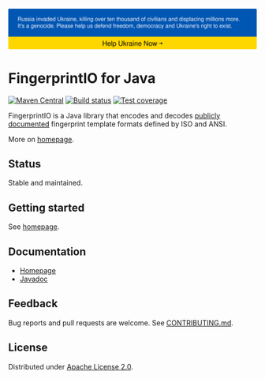 <!--- Generated by scripts/configure.py --->
[![SWUbanner](https://raw.githubusercontent.com/vshymanskyy/StandWithUkraine/main/banner2-direct.svg)](https://github.com/vshymanskyy/StandWithUkraine/blob/main/docs/README.md)

# FingerprintIO for Java

[![Maven Central](https://img.shields.io/maven-central/v/com.machinezoo.fingerprintio/fingerprintio)](https://search.maven.org/artifact/com.machinezoo.fingerprintio/fingerprintio)
[![Build status](https://github.com/robertvazan/fingerprintio-java/workflows/build/badge.svg)](https://github.com/robertvazan/fingerprintio-java/actions/workflows/build.yml)
[![Test coverage](https://codecov.io/gh/robertvazan/fingerprintio-java/branch/master/graph/badge.svg)](https://codecov.io/gh/robertvazan/fingerprintio-java)

FingerprintIO is a Java library that encodes and decodes [publicly documented](https://templates.machinezoo.com/)
fingerprint template formats defined by ISO and ANSI.

More on [homepage](https://fingerprintio.machinezoo.com/).

## Status

Stable and maintained.

## Getting started

See [homepage](https://fingerprintio.machinezoo.com/).

## Documentation

* [Homepage](https://fingerprintio.machinezoo.com/)
* [Javadoc](https://fingerprintio.machinezoo.com/javadoc/com.machinezoo.fingerprintio/module-summary.html)

## Feedback

Bug reports and pull requests are welcome. See [CONTRIBUTING.md](CONTRIBUTING.md).

## License

Distributed under [Apache License 2.0](LICENSE).
